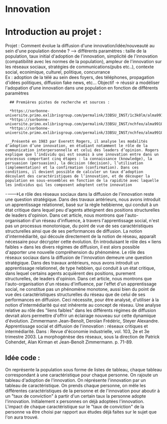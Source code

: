 # Innovation 
# Introduction au projet : 
  Projet : Comment évolue la diffusion d'une innovation/idée/nouveauté au sein d'une population donnée ?
      --> différents paramètres : taille de la population, taux initial d'adoption de l'innovation, simplicité de l'innovation (compatibilité avec les normes de la population), ampleur de l'innovation sur les réseaux sociaux, stratégies de                         communications(pubs etc..), contexte social, econimique, culturel, politique, concurrance  
      Ex : adoption de la télé au sein dees foyers, des téléphones, propagation d'idées politiques, diffusion fake news, etc...
      Objectif -> réussir a modéliser l'adopation d'une innovation dans une population en fonction de différents paramètres
      
      ## Premières pistes de recherche et sources :
      
      *https://sorbonne-universite.primo.exlibrisgroup.com/permalink/33BSU_INST/1c3k0lm/alma991002877559806616
      *https://sorbonne-universite.primo.exlibrisgroup.com/permalink/33BSU_INST/nchfeo/alma991004932294606616
      *https://sorbonne-universite.primo.exlibrisgroup.com/permalink/33BSU_INST/nchfeo/alma991005264828406616
      
      _Présenté en 1983 par Everett Rogers, il analyse les modalités d’adoption d’une innovation, en étudiant notamment le rôle de la communication interpersonnelle et celui des leaders d’opinion. Rogers explique que l’individu qui est soumis à une innovation entre dans un processus comportant cinq étapes : la connaissance (knowledge), la persuasion (persuasion), la décision (decision), l’utilisation (implementation) et la confirmation (confirmation). Dans ces conditions, il devient possible de calculer un taux d’adoption découlant des caractéristiques de l’innovation, et de découper la population en sous-ensembles en fonction de la rapidité avec laquelle les individus qui les composent adoptent cette innovation
  ---->Le rôle des réseaux sociaux dans la diffusion de l'innovation reste une question stratégique. Dans des travaux antérieurs, nous avons introduit un apprentissage relationnel, basé sur la règle hebbienne, qui conduit à un état critique dans  lequel peu d'agents atteignent des positions structurelles de leaders d'opinion. Dans cet article, nous montrons que l'auto-organisation d'un réseau d'influence, à travers l'apprentissage social, n'est pas un processus monotonique, du point de vue de ses caractéristiques structurelles ainsi que de ses performances de diffusion. La notion d'intermédiarité, qui découle directement de la notion de réseau, apparaît nécessaire pour décrypter cette évolution. En introduisant le rôle des « liens faibles » dans les divers régimes de diffusion, il est alors possible d'apporter une nouvelle compréhension du phénomène. Le rôle des réseaux sociaux dans la diffusion de l'innovation demeure une question stratégique. Dans des travaux antérieurs, nous avons introduit un apprentissage relationnel, de type hebbien, qui conduit à un état critique, dans lequel certains agents acquièrent des positions, purement structurelles, de leaders d'opinion. Dans cet article, nous montrons que l'auto-organisation d'un réseau d'influence, par l'effet d'un apprentissage social, ne constitue pas un phénomène monotone, aussi bien du point de vue des caractéristiques structurelles du réseau que de celui de ses performances en diffusion. Ceci nécessite, pour être analysé, d'utiliser à la notion d'intermédiarité qui est inhérente au concept de réseau. Une analyse relative au rôle des "liens faibles" dans les différents régimes de diffusion devrait alors permettre d'offrir un éclairage nouveau sur cette dynamique d'évolution. Zimmermann Jean-Benoît, Deroïan Frédéric, Steyer Alexandre. Apprentissage social et diffusion de l'innovation : réseaux critiques et intermédiarité. Dans : Revue d'économie industrielle, vol. 103, 2e et 3e trimestre 2003. La morphogénèse des réseaux, sous la direction de Patrick Cohendet, Alan Kirman et Jean-Benoît Zimmermann. p. 71-89. 

## Idée code : 

On représente la population sous forme de listes de tableau, chaque tableau correspondant à une caractéristique pour chaque personne. On rajoute un tableau d'adoption de l'innovation. On réprésente l'innovation par un tableau de caractéristique. On prends chaque personne, on mêle les différentes caractéristiques de la personne et de l'innovation pour aboutir à un "taux de conviction" à partir d'un certain taux la personne adopte l'innovation. Initialement x personnes on déjà adoptées l'innovation. L'impact de chaque caractéristique sur le "taux de conviction" de la personne va être choisi par rapport aux études déjà faites sur le sujet que l'on aura trouvé. 
